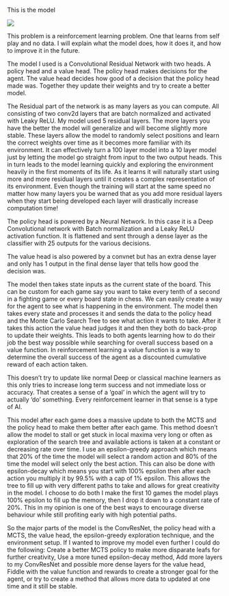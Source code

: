 This is the model

<img src="https://media.githubusercontent.com/media/Christoper-Harvey/1st-Capstone/master/model.png" >

This problem is a reinforcement learning problem. One that learns from self play and no data. I will explain what the model does, how it does it, and how to improve it in the future.

The model I used is a Convolutional Residual Network with two heads. A policy head and a value head. The policy head makes decisions for the agent. The value head decides how good of a decision that the policy head made was. Together they update their weights and try to create a better model.

The Residual part of the network is as many layers as you can compute. All consisting of two conv2d layers that are batch normalized and activated with Leaky ReLU. My model used 5 residual layers. The more layers you have the better the model will generalize and will become slightly more stable. These layers allow the model to randomly select positions and learn the correct weights over time as it becomes more familiar with its environment. It can effectively turn a 100 layer model into a 10 layer model just by letting the model go straight from input to the two output heads. This in turn leads to the model learning quickly and exploring the environment heavily in the first moments of its life. As it learns it will naturally start using more and more residual layers until it creates a complex representation of its environment. Even though the training will start at the same speed no matter how many layers you be warned that as you add more residual layers when they start being developed each layer will drastically increase computation time!

The policy head is powered by a Neural Network. In this case it is a Deep Convolutional network with Batch normalization and a Leaky ReLU activation function. It is flattened and sent through a dense layer as the classifier with 25 outputs for the various decisions.

The value head is also powered by a convnet but has an extra dense layer and only has 1 output in the final dense layer that tells how good the decision was.

The model then takes state inputs as the current state of the board. This can be custom for each game say you want to take every tenth of a second in a fighting game or every board state in chess. We can easily create a way for the agent to see what is happening in the environment. The model then takes every state and processes it and sends the data to the policy head and the Monte Carlo Search Tree to see what action it wants to take. After it takes this action the value head judges it and then they both do back-prop to update their weights. This leads to both agents learning how to do their job the best way possible while searching for overall success based on a value function. In reinforcement learning a value function is a way to determine the overall success of the agent as a discounted cumulative reward of each action taken.

This doesn’t try to update like normal Deep or classical machine learners as this only tries to increase long term success and not immediate loss or accuracy. That creates a sense of a ‘goal’ in which the agent will try to actually ‘do’ something. Every reinforcement learner in that sense is a type of AI.

This model after each game does a massive update to both the MCTS and the policy head to make them better after each game. This method doesn’t allow the model to stall or get stuck in local maxima very long or often as exploration of the search tree and available actions is taken at a constant or decreasing rate over time. I use an epsilon-greedy approach which means that 20% of the time the model will select a random action and 80% of the time the model will select only the best action. This can also be done with epsilon-decay which means you start with 100% epsilon then after each action you multiply it by 99.5% with a cap of 1% epsilon. This allows the tree to fill up with very different paths to take and allows for great creativity in the model. I choose to do both I make the first 10 games the model plays 100% epsilon to fill up the memory, then I drop it down to a constant rate of 20%. This in my opinion is one of the best ways to encourage diverse behaviour while still profiting early with high potential paths.

So the major parts of the model is the ConvResNet, the policy head with a MCTS, the value head, the epsilon-greedy exploration technique, and the environment setup. If I wanted to improve my model even further I could do the following: Create a better MCTS policy to make more disparate leafs for further creativity, Use a more tuned epsilon-decay method, Add more layers to my ConvResNet and possible more dense layers for the value head, Fiddle with the value function and rewards to create a stronger goal for the agent, or try to create a method that allows more data to updated at one time and it still be stable.
